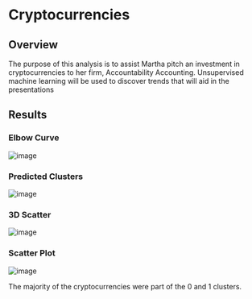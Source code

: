 # Cryptocurrencies

## Overview

The purpose of this analysis is to assist Martha pitch an investment in cryptocurrencies to her firm, Accountability Accounting. Unsupervised machine learning will be used to discover trends that will aid in the presentations

## Results

### Elbow Curve

![image](https://user-images.githubusercontent.com/93399107/168885981-4b5e2a11-528e-45c2-9196-c34bb0b923fe.png)

### Predicted Clusters 

![image](https://user-images.githubusercontent.com/93399107/168886436-f404acd8-9b6a-4744-bfd1-fed6b0c8b951.png)

### 3D Scatter

![image](https://user-images.githubusercontent.com/93399107/168886694-96bb371d-c8f4-462f-a19d-4e51024cd512.png)


### Scatter Plot

![image](https://user-images.githubusercontent.com/93399107/168885737-291edd72-f3f9-4d05-9ff5-2c61def3ef20.png)

The majority of the cryptocurrencies were part of the 0 and 1 clusters. 
